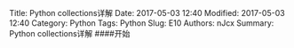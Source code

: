 Title: Python collections详解
Date: 2017-05-03 12:40
Modified: 2017-05-03 12:40
Category: Python
Tags: Python
Slug: E10
Authors: nJcx
Summary: Python collections详解
####开始
